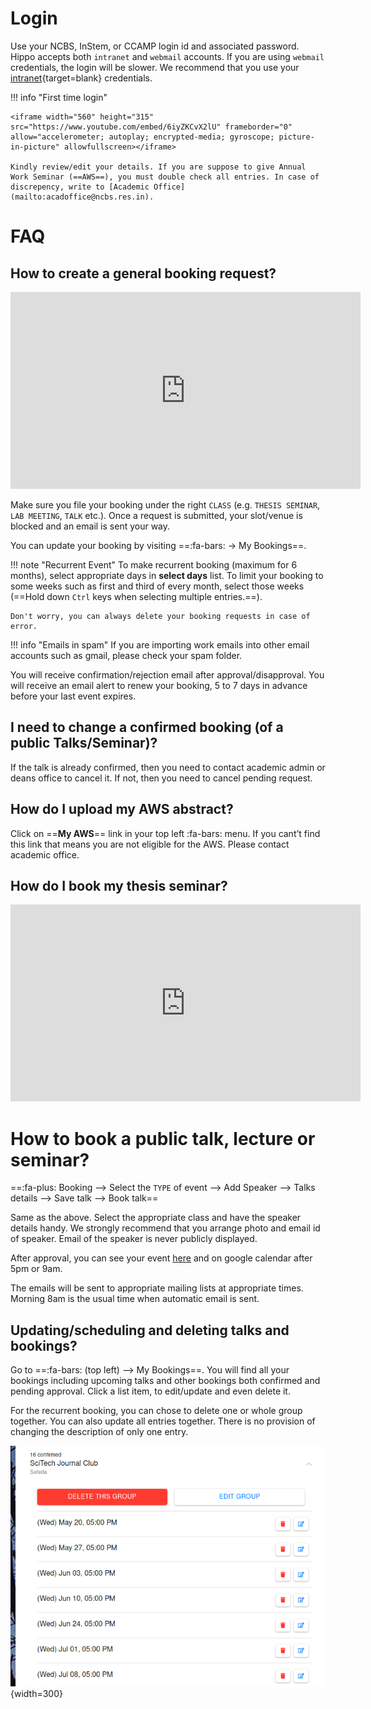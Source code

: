# Login 

Use your NCBS, InStem, or CCAMP login id and associated password. Hippo accepts
both `intranet` and `webmail` accounts. If you are using `webmail` credentials,
the login will be slower. We recommend that you use your
[intranet](http://intranet.ncbs.res.in/user){target=blank} credentials.

!!! info "First time login"

    <iframe width="560" height="315" src="https://www.youtube.com/embed/6iyZKCvX2lU" frameborder="0" allow="accelerometer; autoplay; encrypted-media; gyroscope; picture-in-picture" allowfullscreen></iframe>

    Kindly review/edit your details. If you are suppose to give Annual
    Work Seminar (==AWS==), you must double check all entries. In case of
    discrepency, write to [Academic Office](mailto:acadoffice@ncbs.res.in).



# FAQ 

##  How to create a general booking request?

<iframe width="560" height="315" src="https://www.youtube.com/embed/8e3TCXek9qE" frameborder="0" allow="accelerometer; autoplay; encrypted-media; gyroscope; picture-in-picture" allowfullscreen></iframe>


Make sure you file your booking under the right `CLASS` (e.g. `THESIS SEMINAR`,
`LAB MEETING`, `TALK` etc.).  Once a request is submitted, your slot/venue is
blocked and an email is sent your way. 

You can update your booking by visiting ==:fa-bars: -> My Bookings==.

!!! note "Recurrent Event"
    To make recurrent booking (maximum for 6 months), select appropriate
    days in __select days__ list. To limit your booking to some weeks such
    as first and third of every month, select those weeks (==Hold down
    `Ctrl` keys when selecting multiple entries.==).

    Don't worry, you can always delete your booking requests in case of
    error.


!!! info "Emails in spam"
    If you are importing work emails into other email accounts such as
    gmail, please check your spam folder.

You will receive confirmation/rejection email after approval/disapproval.
You will receive an email alert to renew your booking, 5 to 7 days in
advance before your last event expires.


## I need to change a confirmed booking (of a public Talks/Seminar)?

If the talk is already confirmed, then you need to contact academic admin or
deans office to cancel it. If not, then you need to cancel pending request.


## How do I upload my AWS abstract?

Click on ==__My AWS__== link in your top left :fa-bars: menu. If you cant’t
find this link that means you are not eligible for the AWS. Please contact
academic office.


## How do I book my thesis seminar?

<iframe width="560" height="315" src="https://www.youtube.com/embed/6qUtg3mj9sg" frameborder="0" allow="accelerometer; autoplay; encrypted-media; gyroscope; picture-in-picture" allowfullscreen></iframe>


# How to book a public talk, lecture or seminar?

==:fa-plus: Booking --> Select the `TYPE` of event --> Add Speaker --> Talks
details --> Save talk --> Book talk==

Same as the above. Select the appropriate class and have the speaker details
handy. We strongly recommend that you arrange photo and email id of speaker.
Email of the speaker is never publicly displayed. 

After approval, you can see your event
[here](https://ncbs.res.in/hippo/v1/info/talks) and on google calendar after
5pm or 9am.

The emails will be sent to appropriate mailing lists at appropriate times.
Morning 8am is the usual time when automatic email is sent.

## Updating/scheduling and deleting talks and bookings?

Go to ==:fa-bars: (top left) --> My Bookings==. You will find all your bookings
including upcoming talks and other bookings both confirmed and pending
approval. Click a list item, to edit/update and even delete it.  


For the recurrent booking, you can chose to delete one or whole group
together. You can also update all entries together. There is no provision of
changing the description of only one entry.

![](images/faq_update_delete_recurrent.png){width=300}

